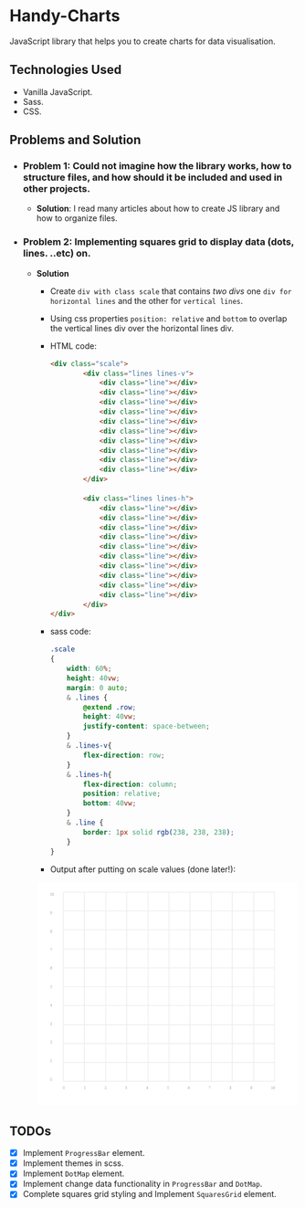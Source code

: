# Handy-Charts
JavaScript library that helps you to create charts for data visualisation.

## Technologies Used
- Vanilla JavaScript.
- Sass.
- CSS.

## Problems and Solution
- ### **Problem 1**: Could not imagine how the library works, how to structure files, and how should it be included and used in other projects.
    - **Solution**: I read many articles about how to create JS library and how to organize files.


- ### **Problem 2**: Implementing squares grid to display data (dots, lines. ..etc) on.
    - **Solution**
        - Create `div with class scale` that contains *two divs* one `div for horizontal lines` and the other for `vertical lines`.
        - Using css properties `position: relative` and `bottom` to overlap the vertical lines div over the horizontal lines div.
        - HTML code:
            ```html
            <div class="scale">
                    <div class="lines lines-v">
                        <div class="line"></div>
                        <div class="line"></div>
                        <div class="line"></div>
                        <div class="line"></div>
                        <div class="line"></div>
                        <div class="line"></div>
                        <div class="line"></div>
                        <div class="line"></div>
                        <div class="line"></div>
                        <div class="line"></div>
                    </div>

                    <div class="lines lines-h">
                        <div class="line"></div>
                        <div class="line"></div>
                        <div class="line"></div>
                        <div class="line"></div>
                        <div class="line"></div>
                        <div class="line"></div>
                        <div class="line"></div>
                        <div class="line"></div>
                        <div class="line"></div>
                        <div class="line"></div>
                    </div>
            </div>
            ```

        - sass code:
            ```scss
            .scale
            {
                width: 60%;
                height: 40vw;
                margin: 0 auto;
                & .lines {
                    @extend .row;
                    height: 40vw;
                    justify-content: space-between;
                }
                & .lines-v{
                    flex-direction: row;
                }
                & .lines-h{
                    flex-direction: column;
                    position: relative;
                    bottom: 40vw;
                }
                & .line {
                    border: 1px solid rgb(238, 238, 238);
                }
            }
            ```

        - Output after putting on scale values (done later!):
        <img src="https://github.com/belalmosad/Handy-Charts/blob/main/Assets/squares-grid.PNG" />

## TODOs
- [x] Implement `ProgressBar` element.
- [x] Implement themes in scss.
- [x] Implement `DotMap` element.
- [x] Implement change data functionality in `ProgressBar` and  `DotMap`.
- [x] Complete squares grid styling and Implement `SquaresGrid` element.